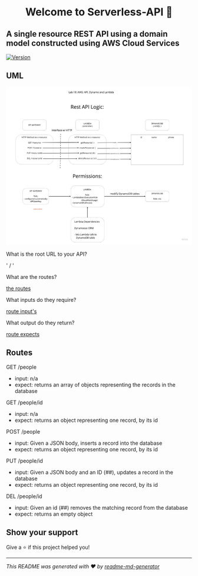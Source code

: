 <h1 align="center">Welcome to Serverless-API 👋</h1>
<h2 > A single resource REST API using a domain model constructed using AWS Cloud Services </h2>
<p>
  <a href="https://www.npmjs.com/package/serverless-api" target="_blank">
    <img alt="Version" src="https://img.shields.io/npm/v/serverless-api.svg">
  </a>
</p>

## UML

![AWS Serverless-API UML](/assets/uml.jpeg)

What is the root URL to your API?

' / '

What are the routes?

[the routes](##-Routes)

What inputs do they require?

[route input's](##-Routes)

What output do they return?

[route expects](##-Routes)

## Routes

GET /people

- input:  n/a
- expect: returns an array of objects representing the records in the database

GET /people/id

- input:  n/a
- expect: returns an object representing one record, by its id

POST /people

- input:  Given a JSON body, inserts a record into the database
- expect: returns an object representing one record, by its id

PUT /people/id
  
- input:  Given a JSON body and an ID (##), updates a record in the database
- expect: returns an object representing one record, by its id

DEL /people/id
  
- input:  Given an id (##) removes the matching record from the database
- expect: returns an empty object

## Show your support

Give a ⭐️ if this project helped you!

***
_This README was generated with ❤️ by [readme-md-generator](https://github.com/kefranabg/readme-md-generator)_
